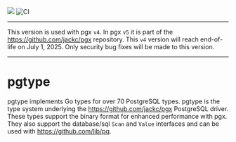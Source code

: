 [![](https://godoc.org/github.com/jackc/pgtype?status.svg)](https://godoc.org/github.com/jackc/pgtype)
![CI](https://github.com/jackc/pgtype/workflows/CI/badge.svg)

---

This version is used with pgx `v4`. In pgx `v5` it is part of the https://github.com/jackc/pgx repository. This `v4`
version will reach end-of-life on July 1, 2025. Only security bug fixes will be made to this version.

---

# pgtype

pgtype implements Go types for over 70 PostgreSQL types. pgtype is the type system underlying the
https://github.com/jackc/pgx PostgreSQL driver. These types support the binary format for enhanced performance with pgx.
They also support the database/sql `Scan` and `Value` interfaces and can be used with https://github.com/lib/pq.
